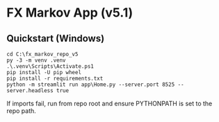 ﻿# FX Markov App (v5.1)

## Quickstart (Windows)

    cd C:\fx_markov_repo_v5
    py -3 -m venv .venv
    .\.venv\Scripts\Activate.ps1
    pip install -U pip wheel
    pip install -r requirements.txt
    python -m streamlit run app\Home.py --server.port 8525 --server.headless true

If imports fail, run from repo root and ensure PYTHONPATH is set to the repo path.
